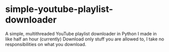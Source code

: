 # simple-youtube-playlist-downloader
A simple, multithreaded YouTube playlist downloader in Python I made in like half an hour (currently)
Download only stuff you are allowed to, I take no responsibilities on what you download.

